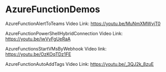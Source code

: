 # AzureFunctionDemos

AzureFunctionAlertToTeams Video Link:
https://youtu.be/MuNmXMWvjT0

AzureFunctionPowerShellHybridConnection Video Link:
https://youtu.be/jwVyFgUeRaA

AzureFunctionsStartVMsByWebhook Video link:
https://youtu.be/OzKOqTDz1FE

AzureFunctionAutoAddTags Video Link:
https://youtu.be/_3QJ2k_8zuE
